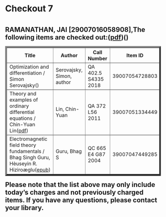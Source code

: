 <h1>Checkout 7<h1>
<h2>RAMANATHAN, JAI [29007016058908],The following items are checked out:(<a href="https://drive.google.com/file/d/1nw54D9SbxX611WAqunzaFbLo7W8tdLzM/view?usp=sharing">pdf</a>)()
<table border="5">
<tbody>
<tr>
<th>Title</th>
<th>Author</th>
<th>Call Number</th>
<th>Item ID</th>
<th>Date Charged</th>
<th>Date Due</th>
</tr>
<tr>
<td>Optimization and differentiation / Simon Serovajsky()</td>
<td>Serovajsky, Simon, author</td>
<td>QA 402.5 S4335 2018</td>
<td>39007054728803</td>
<td>26 Oct 2018</td>
<td>09 Nov 2018</td>
</tr>
<tr>
<td>Theory and examples of ordinary differential equations / Chin-Yuan Lin(<a href="https://drive.google.com/file/d/1maXwya_zSP2QcOQWAcHQF-O_0VNttBxS/view?usp=sharing">pdf</a>)</td>
<td>Lin, Chin-Yuan</td>
<td>QA 372 L56 2011</td>
<td>39007051334449</td>
<td>26 Oct 2018</td>
<td>09 Nov 2018</td>
</tr>
<tr>
<td>Electromagnetic field theory fundamentals / Bhag Singh Guru, Hèuseyin R. Hiziroæglu(<a href="https://drive.google.com/file/d/11MXlMzuh39YftNChWCJy2jwfo1kecIbM/view?usp=sharing">epub</a>)</td>
<td>Guru, Bhag S</td>
<td>QC 665 E4 G87 2004</td>
<td>39007047449285</td>
<td>26 Oct 2018</td>
<td>09 Nov 2018</td>
</tr>
</tbody>
</table>
Please note that the list above may only include today’s charges and not previously charged items. If you have any questions, please contact your library.
<h2>
